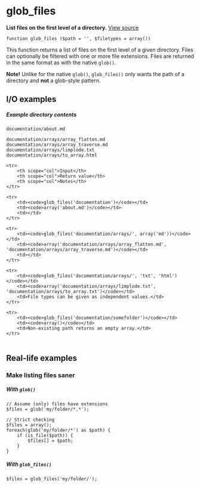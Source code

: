 
# glob_files

**List files on the first level of a directory.** [View source](https://bitbucket.org/Eiskis/baseline-php/src/default/source/glob/glob_files.php?at=default)

	function glob_files ($path = '', $filetypes = array())

This function returns a list of files on the first level of a given directory. Files can optionally be filtered with one or more file extensions. Files are returned in the same format as with the native `glob()`.

**Note!** Unlike for the native `glob()`, `glob_files()` only wants the path of a directory and **not** a glob-style pattern.



## I/O examples

##### Example directory contents

	documentation/about.md

	documentation/arrays/array_flatten.md
	documentation/arrays/array_traverse.md
	documentation/arrays/limplode.txt
	documentation/arrays/to_array.html

<table>

	<tr>
		<th scope="col">Input</th>
		<th scope="col">Return value</th>
		<th scope="col">Notes</th>
	</tr>

	<tr>
		<td><code>glob_files('documentation')</code></td>
		<td><code>array('about.md')</code></td>
		<td></td>
	</tr>

	<tr>
		<td><code>glob_files('documentation/arrays/', array('md'))</code></td>
		<td><code>array('documentation/arrays/array_flatten.md', 'documentation/arrays/array_traverse.md')</code></td>
		<td></td>
	</tr>

	<tr>
		<td><code>glob_files('documentation/arrays/', 'txt', 'html')</code></td>
		<td><code>array('documentation/arrays/limplode.txt', 'documentation/arrays/to_array.txt')</code></td>
		<td>File types can be given as independent values.</td>
	</tr>

	<tr>
		<td><code>glob_files('documentation/somefolder')</code></td>
		<td><code>array()</code></td>
		<td>Non-existing path returns an empty array.</td>
	</tr>

</table>



## Real-life examples

### Make listing files saner

##### With `glob()`

	// Assume (only) files have extensions
	$files = glob('my/folder/*.*');

	// Strict checking
	$files = array();
	foreach(glob('my/folder/*') as $path) {
		if (is_file($path)) {
			$files[] = $path;
		}
	}

##### With `glob_files()`
	$files = glob_files('my/folder/');
